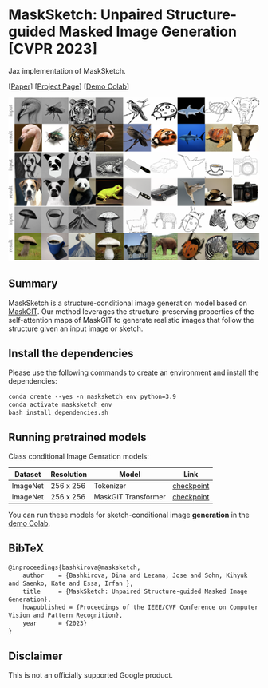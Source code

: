 # MaskSketch: Unpaired Structure-guided Masked Image Generation [CVPR 2023]
Jax implementation of MaskSketch.


[[Paper](https://masksketch.github.io/paper.pdf)] [[Project Page](https://masksketch.github.io/)] [[Demo Colab](https://github.com/dbash/jax_masksketch/blob/main/MaskSketch_demo.ipynb)]

![teaser](imgs/wpage_fig_2.png)

## Summary
MaskSketch is a structure-conditional image generation model based on [MaskGIT](https://github.com/google-research/maskgit). Our method leverages the structure-preserving properties of the self-attention maps of MaskGIT to generate realistic images that follow the structure given an input image or sketch. 

## Install the dependencies
Please use the following commands to create an environment and install the dependencies:
    
    conda create --yes -n masksketch_env python=3.9
    conda activate masksketch_env
    bash install_dependencies.sh 


## Running pretrained models

Class conditional Image Genration models:

| Dataset  | Resolution | Model | Link | 
| ------------- | ------------- | ------------- | ------------- |
| ImageNet  | 256 x 256 | Tokenizer | [checkpoint](https://storage.googleapis.com/maskgit-public/checkpoints/tokenizer_imagenet256_checkpoint)| 
| ImageNet  | 256 x 256 | MaskGIT Transformer |[checkpoint](https://storage.googleapis.com/maskgit-public/checkpoints/maskgit_imagenet256_checkpoint)| 

You can run these models for sketch-conditional image **generation** in the [demo Colab](https://github.com/dbash/jax_masksketch/blob/main/MaskSketch_demo.ipynb).


## BibTeX

```
@inproceedings{bashkirova@masksketch,
    author    = {Bashkirova, Dina and Lezama, Jose and Sohn, Kihyuk and Saenko, Kate and Essa, Irfan },
    title     = {MaskSketch: Unpaired Structure-guided Masked Image Generation},
    howpublished = {Proceedings of the IEEE/CVF Conference on Computer Vision and Pattern Recognition},
    year      = {2023}
}
```

## Disclaimer

This is not an officially supported Google product.
